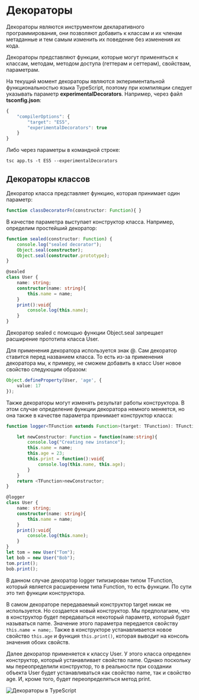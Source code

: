 # Декораторы

Декораторы являются инструментом декларативного программирования, они позволяют добавить к классам и их членам метаданные и тем самым изменить их поведение без изменения их кода.

Декораторы представляют функции, которые могут применяться к классам, методам, методом доступа (геттерам и сеттерам), свойствам, параметрам.

На текущий момент декораторы являются экпериментальной функциональностью языка TypeScript, поэтому при компиляции следует указывать 
параметр **experimentalDecorators**. Например, через файл **tsconfig.json**:

```ts
{
    "compilerOptions": {
        "target": "ES5",
        "experimentalDecorators": true
    }
}
```

Либо через параметры в командной строке:

```
tsc app.ts -t ES5 --experimentalDecorators
```

## Декораторы классов

Декоратор класса представляет функцию, которая принимает один параметр:

```ts
function classDecoratorFn(constructor: Function){ }
```

В качестве параметра выступает конструктор класса. Например, определим простейший декоратор:

```ts
function sealed(constructor: Function) {
    console.log("sealed decorator");
    Object.seal(constructor);
    Object.seal(constructor.prototype);
}

@sealed
class User {
    name: string;
    constructor(name: string){
        this.name = name;
    }
    print():void{
        console.log(this.name);
    }
}
```

Декоратор sealed с помощью функции Object.seal запрещает расширение прототипа класса User.

Для применения декоратора используется знак @. Сам декоратор ставится перед названием класса. То есть из-за применения декоратора мы, к примеру, 
не сможем добавить в класс User новое свойство следующим образом:

```ts
Object.defineProperty(User, 'age', {
    value: 17
});
```

Также декораторы могут изменять результат работы конструктора. В этом случае определение функции декоратора немного меняется, но она также в качестве параметра 
принимает конструктор класса:

```ts
function logger<TFunction extends Function>(target: TFunction): TFunction{

    let newConstructor: Function = function(name:string){
        console.log("Creating new instance");
        this.name = name;
        this.age = 23;
        this.print = function():void{
            console.log(this.name, this.age);
        }
    }
    return <TFunction>newConstructor;
}

@logger
class User {
    name: string;
    constructor(name: string){
        this.name = name;
    }
    print():void{
        console.log(this.name);
    }
}
let tom = new User("Tom");
let bob = new User("Bob");
tom.print();
bob.print();
```

В данном случае декоратор logger типизирован типом TFunction, который является расширением типа Function, то есть функции. По сути это тип функции конструктора.

В самом декораторе передаваемый конструктор target никак не используется. Но создается новый конструктор. Мы предполагаем, что в конструктор будет 
передаваться некоторый параметр, который будет называться name. Значение этого параметра передается свойству `this.name = name;`. 
Также в конструкторе устанавливается новое свойство `this.age` и функция `this.print()`, которая выводит на консоль значения обоих свойств.

Далее декоратор применяется к классу User. У этого класса определен конструктор, который устанавливает свойство name. 
Однако поскольку мы переопределили конструктор, то в реальности при создании объекта User будет устанавливаться как свойство name, так и свойство age. 
И, кроме того, будет переопределяться метод print.

![Декораторы в TypeScript](https://metanit.com/web/typescript/pics/28.png)


